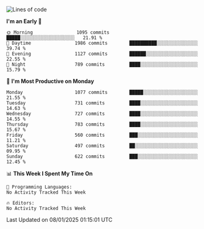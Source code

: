 <!--START_SECTION:waka-->
![Lines of code](https://img.shields.io/badge/From%20Hello%20World%20I%27ve%20Written-40.1%20million%20lines%20of%20code-blue)

**I'm an Early 🐤** 

```text
🌞 Morning                1095 commits        █████░░░░░░░░░░░░░░░░░░░░   21.91 % 
🌆 Daytime                1986 commits        ██████████░░░░░░░░░░░░░░░   39.74 % 
🌃 Evening                1127 commits        ██████░░░░░░░░░░░░░░░░░░░   22.55 % 
🌙 Night                  789 commits         ████░░░░░░░░░░░░░░░░░░░░░   15.79 % 
```
📅 **I'm Most Productive on Monday** 

```text
Monday                   1077 commits        █████░░░░░░░░░░░░░░░░░░░░   21.55 % 
Tuesday                  731 commits         ████░░░░░░░░░░░░░░░░░░░░░   14.63 % 
Wednesday                727 commits         ████░░░░░░░░░░░░░░░░░░░░░   14.55 % 
Thursday                 783 commits         ████░░░░░░░░░░░░░░░░░░░░░   15.67 % 
Friday                   560 commits         ███░░░░░░░░░░░░░░░░░░░░░░   11.21 % 
Saturday                 497 commits         ██░░░░░░░░░░░░░░░░░░░░░░░   09.95 % 
Sunday                   622 commits         ███░░░░░░░░░░░░░░░░░░░░░░   12.45 % 
```


📊 **This Week I Spent My Time On** 

```text
💬 Programming Languages: 
No Activity Tracked This Week

🔥 Editors: 
No Activity Tracked This Week
```


 Last Updated on 08/01/2025 01:15:01 UTC
<!--END_SECTION:waka-->
```

